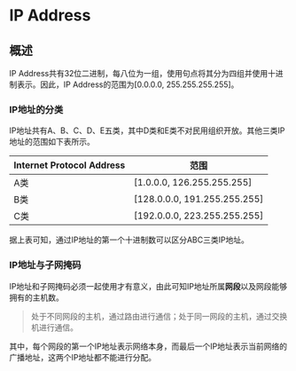 # IP Address

## 概述

IP Address共有32位二进制，每八位为一组，使用句点将其分为四组并使用十进制表示。因此，IP Address的范围为[0.0.0.0, 255.255.255.255]。

### IP地址的分类
IP地址共有A、B、C、D、E五类，其中D类和E类不对民用组织开放。其他三类IP地址的范围如下表所示。

| Internet Protocol Address | 范围 |
| -- | -- |
| A类 | [1.0.0.0, 126.255.255.255] |
| B类 | [128.0.0.0, 191.255.255.255] |
| C类 | [192.0.0.0, 223.255.255.255] |

据上表可知，通过IP地址的第一个十进制数可以区分ABC三类IP地址。

### IP地址与子网掩码
 
IP地址和子网掩码必须一起使用才有意义，由此可知IP地址所属**网段**以及网段能够拥有的主机数。

> 处于不同网段的主机，通过路由进行通信；处于同一网段的主机，通过交换机进行通信。

其中，每个网段的第一个IP地址表示网络本身，而最后一个IP地址表示当前网络的广播地址，这两个IP地址都不能进行分配。
